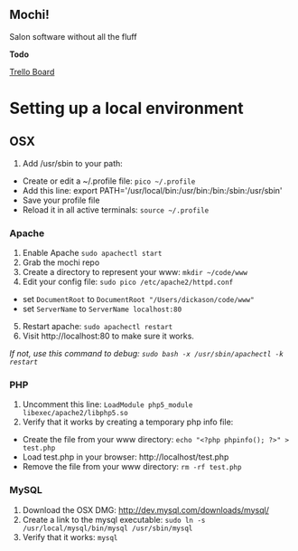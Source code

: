 ## Mochi!

Salon software without all the fluff

**Todo**

[Trello Board](https://trello.com/b/e0TNcak3/mochi)

# Setting up a local environment

## OSX
1. Add /usr/sbin to your path:
* Create or edit a ~/.profile file: `pico ~/.profile`
* Add this line: export PATH='/usr/local/bin:/usr/bin:/bin:/sbin:/usr/sbin'
* Save your profile file
* Reload it in all active terminals: `source ~/.profile`


### Apache

1. Enable Apache `sudo apachectl start`
2. Grab the mochi repo
3. Create a directory to represent your www: `mkdir ~/code/www`
4. Edit your config file: `sudo pico /etc/apache2/httpd.conf`
* set `DocumentRoot` to `DocumentRoot "/Users/dickason/code/www"`
* set `ServerName` to `ServerName localhost:80`
5. Restart apache: `sudo apachectl restart`
6. Visit http://localhost:80 to make sure it works.

*If not, use this command to debug: `sudo bash -x /usr/sbin/apachectl -k restart`*


### PHP

1. Uncomment this line: `LoadModule php5_module libexec/apache2/libphp5.so`
2. Verify that it works by creating a temporary php info file:
* Create the file from your www directory: `echo "<?php phpinfo(); ?>" > test.php`
* Load test.php in your browser: http://localhost/test.php
* Remove the file from your www directory: `rm -rf test.php`


### MySQL

1. Download the OSX DMG: http://dev.mysql.com/downloads/mysql/
2. Create a link to the mysql executable: `sudo ln -s /usr/local/mysql/bin/mysql /usr/sbin/mysql`
3. Verify that it works: `mysql`



